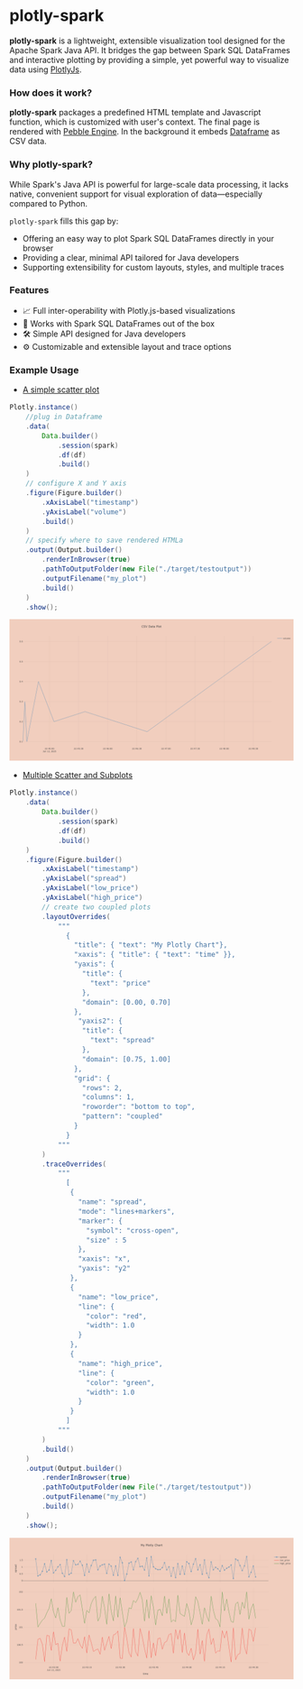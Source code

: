 # plotly-spark

**plotly-spark** is a lightweight, extensible visualization tool designed for the Apache Spark Java API. 
It bridges the gap between Spark SQL DataFrames and interactive plotting by providing a simple, 
yet powerful way to visualize data using [PlotlyJs](https://plotly.com/javascript/).

### How does it work?

**plotly-spark** packages a predefined HTML template and Javascript function, 
which is customized with user's context. The final page is rendered with
[Pebble Engine](https://pebbletemplates.io/wiki/guide/basic-usage/). In the background it 
embeds [Dataframe](https://spark.apache.org/docs/latest/sql-programming-guide.html) as CSV data. 

### Why plotly-spark?

While Spark's Java API is powerful for large-scale data processing, it lacks native, 
convenient support for visual exploration of data—especially compared to Python. 

`plotly-spark` fills this gap by:

- Offering an easy way to plot Spark SQL DataFrames directly in your browser
- Providing a clear, minimal API tailored for Java developers
- Supporting extensibility for custom layouts, styles, and multiple traces

### Features

- 📈 Full inter-operability with Plotly.js-based visualizations
- 🔌 Works with Spark SQL DataFrames out of the box
- 🛠️ Simple API designed for Java developers
- ⚙️ Customizable and extensible layout and trace options

### Example Usage

* [A simple scatter plot](./src/main/java/examples/SimpleScatterExample.java)
```java
Plotly.instance()
    //plug in Dataframe
    .data(
        Data.builder()
            .session(spark)
            .df(df)
            .build()
    )
    // configure X and Y axis
    .figure(Figure.builder()
        .xAxisLabel("timestamp")
        .yAxisLabel("volume")
        .build()
    )
    // specify where to save rendered HTMLa
    .output(Output.builder()
        .renderInBrowser(true)
        .pathToOutputFolder(new File("./target/testoutput"))
        .outputFilename("my_plot")
        .build()
    )
    .show();
```
![Simple Scatter Plot](./docs/assets/simplescatter.png)

* [Multiple Scatter and Subplots](./src/main/java/examples/MultipleScattersExample.java)
```java
Plotly.instance()
    .data(
        Data.builder()
            .session(spark)
            .df(df)
            .build()
    )
    .figure(Figure.builder()
        .xAxisLabel("timestamp")
        .yAxisLabel("spread")
        .yAxisLabel("low_price")
        .yAxisLabel("high_price")
        // create two coupled plots
        .layoutOverrides(
            """
              { 
                "title": { "text": "My Plotly Chart"},
                "xaxis": { "title": { "text": "time" }},
                "yaxis": { 
                  "title": { 
                    "text": "price" 
                  },
                  "domain": [0.00, 0.70]
                },
                 "yaxis2": { 
                  "title": { 
                    "text": "spread" 
                  },
                  "domain": [0.75, 1.00]
                },
                "grid": {
                  "rows": 2,
                  "columns": 1,
                  "roworder": "bottom to top",
                  "pattern": "coupled"
                }
              }
            """
        )
        .traceOverrides(
            """
              [
               {
                 "name": "spread",
                 "mode": "lines+markers",
                 "marker": {
                   "symbol": "cross-open",
                   "size" : 5
                 },
                 "xaxis": "x",
                 "yaxis": "y2"
               },
               {
                 "name": "low_price",
                 "line": {
                   "color": "red",
                   "width": 1.0
                 }
               },
               {
                 "name": "high_price",
                 "line": {
                   "color": "green",
                   "width": 1.0
                 }
               }
              ]
            """
        )
        .build()
    )
    .output(Output.builder()
        .renderInBrowser(true)
        .pathToOutputFolder(new File("./target/testoutput"))
        .outputFilename("my_plot")
        .build()
    )
    .show();
```
![Multi-scatter / Subplots](./docs/assets/subplots.png)